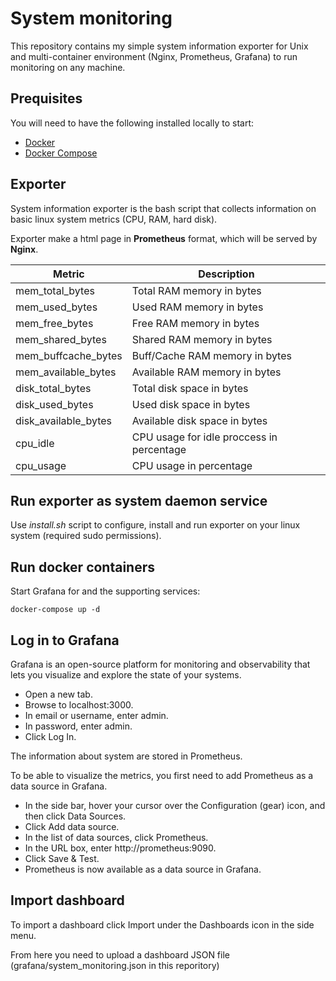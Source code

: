 # System monitoring

This repository contains my simple system information exporter for Unix and multi-container environment (Nginx, Prometheus, Grafana) to run monitoring on any machine.  

## Prequisites

You will need to have the following installed locally to start:

- [Docker](https://docs.docker.com/install/)
- [Docker Compose](https://docs.docker.com/compose/install/)

## Exporter
System information exporter is the bash script that collects information on basic linux system metrics (CPU, RAM, hard disk).   

Exporter make a html page in __Prometheus__ format, which will be served by __Nginx__.  

| Metric | Description|
| ------ | ------ |
| mem_total_bytes |  Total RAM memory in bytes |
| mem_used_bytes |  Used RAM memory in bytes |
| mem_free_bytes |  Free RAM memory in bytes |
| mem_shared_bytes |  Shared RAM memory in bytes |
| mem_buffcache_bytes |  Buff/Cache RAM memory in bytes |
| mem_available_bytes |  Available RAM memory in bytes |
| disk_total_bytes |  Total disk space in bytes |
| disk_used_bytes |  Used disk space in bytes |
| disk_available_bytes |  Available disk space in bytes |
| cpu_idle | CPU usage for idle proccess in percentage |
| cpu_usage | CPU usage in percentage |

## Run exporter as system daemon service

Use _install.sh_ script to configure, install and run exporter on your linux system (required sudo permissions).

## Run docker containers 

Start Grafana for and the supporting services:

```
docker-compose up -d
```

## Log in to Grafana

Grafana is an open-source platform for monitoring and observability that lets you visualize and explore the state of your systems.

 - Open a new tab.
 - Browse to localhost:3000.
 - In email or username, enter admin.
 - In password, enter admin.
 - Click Log In.

The information about system are stored in Prometheus.

To be able to visualize the metrics, you first need to add Prometheus as a data source in Grafana.

 - In the side bar, hover your cursor over the Configuration (gear) icon, and then click Data Sources.
 - Click Add data source.
 - In the list of data sources, click Prometheus.
 - In the URL box, enter http://prometheus:9090.
 - Click Save & Test.
 - Prometheus is now available as a data source in Grafana.

## Import dashboard

To import a dashboard click Import under the Dashboards icon in the side menu.

From here you need to upload a dashboard JSON file (grafana/system_monitoring.json in this reporitory)

